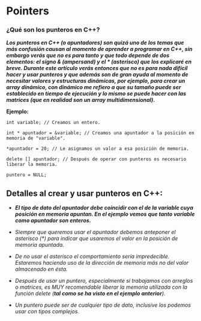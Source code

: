 # Pointers

### ¿Qué son los punteros en C++?

**_Los punteros en C++ (o apuntadores) son quizá uno de los temas que más confusión causan al momento de aprender a programar en C++, sin embargo verás que no es para tanto y que todo depende de dos elementos: el signo & (ampersand) y el * (asterisco) que los explicaré en breve. Durante este artículo verás entonces que no es para nada difícil hacer y usar punteros y que además son de gran ayuda al momento de necesitar valores y estructuras dinámicas, por ejemplo, para crear un array dinámico, con dinámico me refiero a que su tamaño puede ser establecido en tiempo de ejecución y lo mismo se puede hacer con las matrices (que en realidad son un array multidimensional)._**

**Ejemplo:**

```
int variable; // Creamos un entero.

int * apuntador = &variable; // Creamos una apuntador a la posición en memoria de "variable".

*apuntador = 20; // Le asignamos un valor a esa posición de memoria.

delete [] apuntador; // Después de operar con punteros es necesario liberar la memoria.

puntero = NULL;
```

## Detalles al crear y usar punteros en C++:

- **_El tipo de dato del apuntador debe coincidir con el de la variable cuya posición en memoria apuntan. En el ejemplo vemos que tanto variable como apuntador son enteros._**

- _Siempre que queremos usar el apuntador debemos anteponer el asterisco (*) para indicar que usaremos el valor en la posición de memoria apuntada._

- _De no usar el asterisco el comportamiento sería impredecible. Estaremos haciendo uso de la dirección de memoria más no del valor almacenado en ésta._

- _Después de usar un puntero, especialmente si trabajamos con arreglos o matrices, es MUY recomendable liberar la memoria utilizada con la función delete (**tal como se ha visto en el ejemplo anterior**)._

- _Un puntero puede ser de cualquier tipo de dato, inclusive los podemos usar con tipos complejos._
